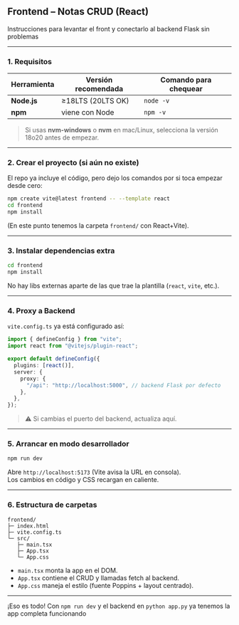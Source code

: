 ## Frontend – Notas CRUD (React)

Instrucciones para levantar el front y conectarlo al backend Flask sin problemas

---

### 1. Requisitos

| Herramienta | Versión recomendada | Comando para chequear |
|-------------|--------------------|-----------------------|
| **Node.js** | ≥18LTS (20LTS OK) | `node -v` |
| **npm**     | viene con Node     | `npm -v` |

> Si usas **nvm‑windows** o **nvm** en mac/Linux, selecciona la versión 18o20 antes de empezar.

---

### 2. Crear el proyecto (si aún no existe)

El repo ya incluye el código, pero dejo los comandos por si toca empezar desde cero:

```bash
npm create vite@latest frontend -- --template react
cd frontend
npm install
```

(En este punto tenemos la carpeta `frontend/` con React+Vite).

---

### 3. Instalar dependencias extra

```bash
cd frontend
npm install
```

No hay libs externas aparte de las que trae la plantilla (`react`, `vite`, etc.).

---

### 4. Proxy a Backend

`vite.config.ts` ya está configurado así:

```ts
import { defineConfig } from "vite";
import react from "@vitejs/plugin-react";

export default defineConfig({
  plugins: [react()],
  server: {
    proxy: {
      "/api": "http://localhost:5000", // backend Flask por defecto
    },
  },
});
```

> ⚠️ Si cambias el puerto del backend, actualiza aquí.

---

### 5. Arrancar en modo desarrollador

```bash
npm run dev
```

Abre `http://localhost:5173` (Vite avisa la URL en consola).  
Los cambios en código y CSS recargan en caliente.

---

### 6. Estructura de carpetas

```
frontend/
├─ index.html
├─ vite.config.ts
└─ src/
   ├─ main.tsx
   ├─ App.tsx
   └─ App.css
```

* `main.tsx` monta la app en el DOM.  
* `App.tsx` contiene el CRUD y llamadas fetch al backend.  
* `App.css` maneja el estilo (fuente Poppins + layout centrado).

---

¡Eso es todo! Con `npm run dev` y el backend en `python app.py` ya tenemos la app completa funcionando
